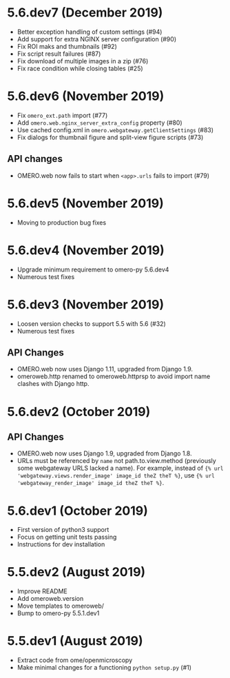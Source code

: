 # 5.6.dev7 (December 2019)

- Better exception handling of custom settings (#94)
- Add support for extra NGINX server configuration (#90)
- Fix ROI maks and thumbnails (#92)
- Fix script result failures (#87)
- Fix download of multiple images in a zip (#76)
- Fix race condition while closing tables (#25)

# 5.6.dev6 (November 2019)

- Fix `omero_ext.path` import (#77)
- Add `omero.web.nginx_server_extra_config` property (#80)
- Use cached config.xml in `omero.webgateway.getClientSettings` (#83)
- Fix dialogs for thumbnail figure and split-view figure scripts (#73)

## API changes

- OMERO.web now fails to start when `<app>.urls` fails to import (#79)

# 5.6.dev5 (November 2019)

- Moving to production bug fixes

# 5.6.dev4 (November 2019)

- Upgrade minimum requirement to omero-py 5.6.dev4
- Numerous test fixes

# 5.6.dev3 (November 2019)

- Loosen version checks to support 5.5 with 5.6 (#32)
- Numerous test fixes

## API Changes

- OMERO.web now uses Django 1.11, upgraded from Django 1.9.
- omeroweb.http renamed to omeroweb.httprsp to avoid import name
  clashes with Django http.

# 5.6.dev2 (October 2019)

## API Changes

- OMERO.web now uses Django 1.9, upgraded from Django 1.8.
- URLs must be referenced by `name` not path.to.view.method (previously
  some webgateway URLS lacked a name). For example, instead of
  `{% url 'webgateway.views.render_image' image_id theZ theT %}`, use
  `{% url 'webgateway_render_image' image_id theZ theT %}`.

# 5.6.dev1 (October 2019)

- First version of python3 support
- Focus on getting unit tests passing
- Instructions for dev installation

# 5.5.dev2 (August 2019)

- Improve README
- Add omeroweb.version
- Move templates to omeroweb/
- Bump to omero-py 5.5.1.dev1

# 5.5.dev1 (August 2019)

- Extract code from ome/openmicroscopy
- Make minimal changes for a functioning `python setup.py` (#1)
